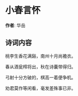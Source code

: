 # 小春言怀

**作者**: 华岳

## 诗词内容

桃李生香花满谿，南州十月尚襜衣。

春从酒瓮榨将出，秋在诗囊带得归。

弓射十分方破的，棋高一着便争机。

劝君莫作等闲看，毫发差殊事已非。

